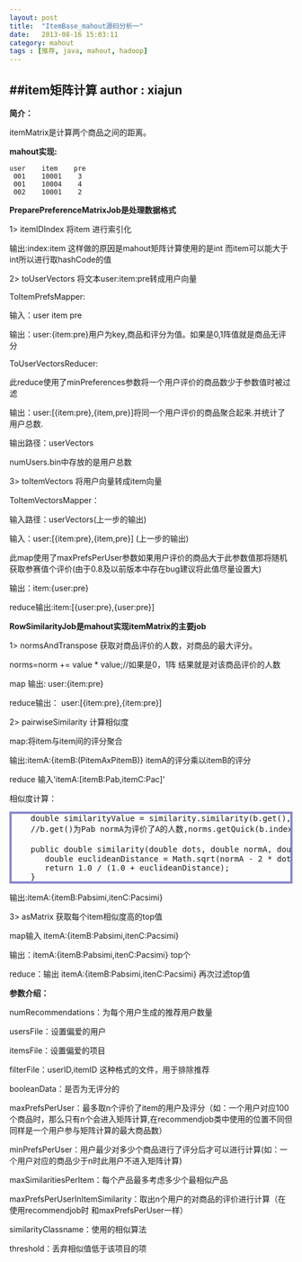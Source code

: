 ```yaml
---
layout: post
title:  "ItemBase_mahout源码分析一"
date:   2013-08-16 15:03:11
category: mahout
tags : [推荐, java, mahout, hadoop]
---
```

##item矩阵计算
**author : xiajun**
-
**简介：**

itemMatrix是计算两个商品之间的距离。

**mahout实现:**

	user	item	pre
	 001	10001    3
	 001	10004	 4
	 002	10001	 2

**PreparePreferenceMatrixJob是处理数据格式**

1> itemIDIndex 将item 进行索引化

输出:index:item  这样做的原因是mahout矩阵计算使用的是int 而item可以能大于int所以进行取hashCode的值

2> toUserVectors 将文本user:item:pre转成用户向量

ToItemPrefsMapper:

输入：user  item pre

输出：user:{item:pre}用户为key,商品和评分为值。如果是0,1阵值就是商品无评分

ToUserVectorsReducer:

此reduce使用了minPreferences参数将一个用户评价的商品数少于参数值时被过滤

输出：user:\[{item:pre},{item,pre}\]将同一个用户评价的商品聚合起来.并统计了用户总数.

输出路径：userVectors

numUsers.bin中存放的是用户总数

3> toItemVectors 将用户向量转成item向量

ToItemVectorsMapper：

输入路径：userVectors(上一步的输出)

输入：user:\[{item:pre},{item,pre}\] (上一步的输出)

此map使用了maxPrefsPerUser参数如果用户评价的商品大于此参数值那将随机获取参赛值个评价(由于0.8及以前版本中存在bug建议将此值尽量设置大)

输出：item:{user:pre}

reduce输出:item:\[{user:pre},{user:pre}\]


**RowSimilarityJob是mahout实现itemMatrix的主要job**

1> normsAndTranspose 获取对商品评价的人数，对商品的最大评分。

norms=norm += value * value;//如果是0，1阵 结果就是对该商品评价的人数

map 输出: user:{item:pre}

reduce输出： user:\[{item:pre},{item:pre}\]

2> pairwiseSimilarity 计算相似度

map:将item与item间的评分聚合

输出:itemA:{itemB:(PitemAxPitemB)} itemA的评分乘以itemB的评分

reduce 输入'itemA:\[itemB:Pab,itemC:Pac\]'

相似度计算：

<?prettify lang=java linenums=true?>
<pre class="prettyprint linenums" id="quine" style="border:4px solid #88c">
	double similarityValue = similarity.similarity(b.get(), normA, norms.getQuick(b.index()), numberOfColumns);
	//b.get()为Pab normA为评价了A的人数,norms.getQuick(b.index())为评价了B的人数,numberOfColumns为整个input文件中的总人数.
		
	public double similarity(double dots, double normA, double normB, int numberOfColumns) {//欧式距离
	   double euclideanDistance = Math.sqrt(normA - 2 * dots + normB);
	   return 1.0 / (1.0 + euclideanDistance);
	}
</pre>
输出:itemA:{itemB:Pabsimi,itenC:Pacsimi}

3> asMatrix 获取每个item相似度高的top值

map输入 itemA:{itemB:Pabsimi,itenC:Pacsimi}

输出：itemA:{itemB:Pabsimi,itenC:Pacsimi} top个

reduce：输出 itemA:{itemB:Pabsimi,itenC:Pacsimi}  再次过滤top值

**参数介绍：**

numRecommendations：为每个用户生成的推荐用户数量

usersFile：设置偏爱的用户

itemsFile：设置偏爱的项目

filterFile：userID,itemID  这种格式的文件，用于排除推荐

booleanData：是否为无评分的

maxPrefsPerUser：最多取n个评价了item的用户及评分（如：一个用户对应100个商品时，那么只有n个会进入矩阵计算,在recommendjob类中使用的位置不同但同样是一个用户参与矩阵计算的最大商品数）

minPrefsPerUser：用户最少对多少个商品进行了评分后才可以进行计算(如：一个用户对应的商品少于n时此用户不进入矩阵计算)

maxSimilaritiesPerItem：每个产品最多考虑多少个最相似产品

maxPrefsPerUserInItemSimilarity：取出n个用户的对商品的评价进行计算（在使用recommendjob时 和maxPrefsPerUser一样）

similarityClassname：使用的相似算法

threshold：丢弃相似值低于该项目的项